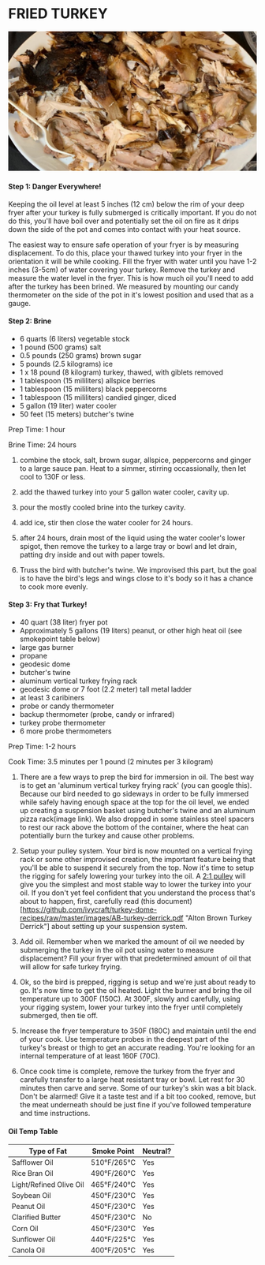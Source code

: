 # FRIED TURKEY

![image](https://github.com/ivycraft/turkey-dome-recipes/raw/master/images/fried-turkey.jpg "Fried Turkey")

#### Step 1: Danger Everywhere!

Keeping the oil level at least 5 inches (12 cm) below the rim of your deep fryer after your turkey is fully submerged is critically important. If you do not do this, you'll have boil over and potentially set the oil on fire as it drips down the side of the pot and comes into contact with your heat source. 

The easiest way to ensure safe operation of your fryer is by measuring displacement. To do this, place your thawed turkey into your fryer in the orientation it will be while cooking. Fill the fryer with water until you have 1-2 inches (3-5cm) of water covering your turkey. Remove the turkey and measure the water level in the fryer. This is how much oil you'll need to add after the turkey has been brined. We measured by mounting our candy thermometer on the side of the pot in it's lowest position and used that as a gauge.

#### Step 2: Brine

* 6 quarts (6 liters) vegetable stock
* 1 pound (500 grams) salt
* 0.5 pounds (250 grams) brown sugar
* 5 pounds (2.5 kilograms) ice
* 1 x 18 pound (8 kilogram) turkey, thawed, with giblets removed
* 1 tablespoon (15 mililiters) allspice berries
* 1 tablespoon (15 mililiters) black peppercorns
* 1 tablespoon (15 mililiters) candied ginger, diced
* 5 gallon (19 liter) water cooler
* 50 feet (15 meters) butcher's twine

Prep Time: 1 hour

Brine Time: 24 hours

1. combine the stock, salt, brown sugar, allspice, peppercorns and ginger to a large sauce pan. Heat to a simmer, stirring occassionally, then let cool to 130F or less.

2. add the thawed turkey into your 5 gallon water cooler, cavity up.

3. pour the mostly cooled brine into the turkey cavity.

4. add ice, stir then close the water cooler for 24 hours.

5. after 24 hours, drain most of the liquid using the water cooler's lower spigot, then remove the turkey to a large tray or bowl and let drain, patting dry inside and out with paper towels.

6. Truss the bird with butcher's twine. We improvised this part, but the goal is to have the bird's legs and wings close to it's body so it has a chance to cook more evenly.

#### Step 3: Fry that Turkey!

* 40 quart (38 liter) fryer pot
* Approximately 5 gallons (19 liters) peanut, or other high heat oil (see smokepoint table below)
* large gas burner
* propane
* geodesic dome
* butcher's twine
* aluminum vertical turkey frying rack
* geodesic dome or 7 foot (2.2 meter) tall metal ladder
* at least 3 caribiners
* probe or candy thermometer
* backup thermometer (probe, candy or infrared)
* turkey probe thermometer
* 6 more probe thermometers

Prep Time: 1-2 hours

Cook Time: 3.5 minutes per 1 pound (2 minutes per 3 kilogram)

1. There are a few ways to prep the bird for immersion in oil. The best way is to get an 'aluminum vertical turkey frying rack' (you can google this). Because our bird needed to go sideways in order to be fully immersed while safely having enough space at the top for the oil level, we ended up creating a suspension basket using butcher's twine and an aluminum pizza rack(image link). We also dropped in some stainless steel spacers to rest our rack above the bottom of the container, where the heat can potentially burn the turkey and cause other problems. 

2. Setup your pulley system. Your bird is now mounted on a vertical frying rack or some other improvised creation, the important feature being that you'll be able to suspend it securely from the top. Now it's time to setup the rigging for safely lowering your turkey into the oil. A [2:1 pulley](https://github.com/ivycraft/turkey-dome-recipes/raw/master/images/2to1pulley.jpg "2 to 1 pulley") will give you the simplest and most stable way to lower the turkey into your oil. If you don't yet feel confident that you understand the process that's about to happen, first, carefully read (this document)[https://github.com/ivycraft/turkey-dome-recipes/raw/master/images/AB-turkey-derrick.pdf "Alton Brown Turkey Derrick"] about setting up your suspension system.

3. Add oil. Remember when we marked the amount of oil we needed by submerging the turkey in the oil pot using water to measure displacement? Fill your fryer with that predetermined amount of oil that will allow for safe turkey frying.

3. Ok, so the bird is prepped, rigging is setup and we're just about ready to go. It's now time to get the oil heated. Light the burner and bring the oil temperature up to 300F (150C). At 300F, slowly and carefully, using your rigging system, lower your turkey into the fryer until completely submerged, then tie off.

4. Increase the fryer temperature to 350F (180C) and maintain until the end of your cook. Use temperature probes in the deepest part of the turkey's breast or thigh to get an accurate reading. You're looking for an internal temperature of at least 160F (70C).

5. Once cook time is complete, remove the turkey from the fryer and carefully transfer to a large heat resistant tray or bowl. Let rest for 30 minutes then carve and serve. Some of our turkey's skin was a bit black. Don't be alarmed! Give it a taste test and if a bit too cooked, remove, but the meat underneath should be just fine if you've followed temperature and time instructions.


#### Oil Temp Table
| Type of Fat |	Smoke Point |	Neutral? |
| ------------- | ------------- | ---------- |
| Safflower Oil | 510°F/265°C | Yes |
| Rice Bran Oil | 490°F/260°C | Yes |
| Light/Refined Olive Oil	| 465°F/240°C | Yes |
| Soybean Oil | 450°F/230°C | Yes |
| Peanut Oil | 450°F/230°C | Yes |
| Clarified Butter | 450°F/230°C | No |
| Corn Oil | 450°F/230°C | Yes |
| Sunflower Oil | 440°F/225°C | Yes |
| Canola Oil | 400°F/205°C | Yes |
